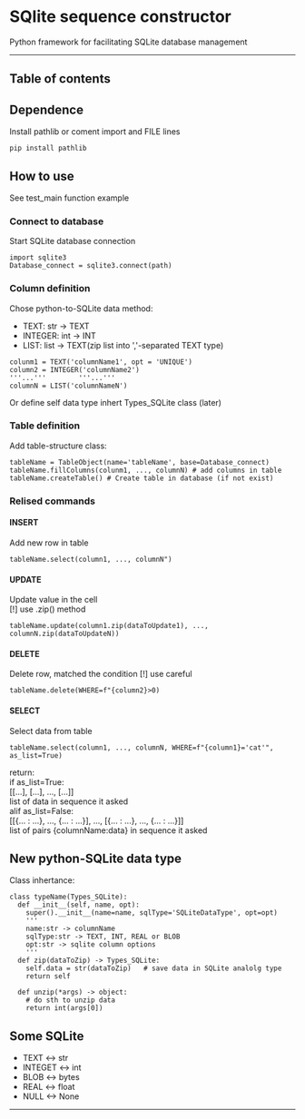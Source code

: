 # SQlite sequence constructor  
Python framework for facilitating SQLite database management  
  
---
## Table of contents  


## Dependence
Install pathlib or coment import and FILE lines
```
pip install pathlib
```

## How to use  
See test_main function example
### Connect to database
Start SQLite database connection
```
import sqlite3
Database_connect = sqlite3.connect(path)
```

### Column definition  
Chose python-to-SQLite data method:  
  - TEXT: str -> TEXT  
  - INTEGER: int -> INT  
  - LIST: list -> TEXT(zip list into ','-separated TEXT type)
 ```
 colunm1 = TEXT('columnName1', opt = 'UNIQUE')
 column2 = INTEGER('columnName2')
 '''...'''        '''...'''
 columnN = LIST('columnNameN')
 ```
Or define self data type inhert Types_SQLite class (later)  

### Table definition  
Add table-structure class:
```
tableName = TableObject(name='tableName', base=Database_connect)
tableName.fillColumns(colunm1, ..., columnN) # add columns in table
tableName.createTable() # Create table in database (if not exist)
```

### Relised commands
#### INSERT
Add new row in table
```
tableName.select(column1, ..., columnN")
```
#### UPDATE
Update value in the cell  
[!] use .zip() method
```
tableName.update(column1.zip(dataToUpdate1), ..., columnN.zip(dataToUpdateN))
```
#### DELETE
Delete row, matched the condition
[!] use careful
```
tableName.delete(WHERE=f"{column2}>0)
```
#### SELECT
Select data from table
```
tableName.select(column1, ..., columnN, WHERE=f"{column1}='cat'", as_list=True)
```
return:  
  if as_list=True:  
    [[...], [...], ..., [...]]  
    list of data in sequence it asked   
  alif as_list=False:  
    [[{... : ...}, ..., {... : ...}], ..., [{... : ...}, ..., {... : ...}]]  
    list of pairs {columnName:data} in sequence it asked  
  
## New python-SQLite data type
Class inhertance:
```
class typeName(Types_SQLite):
  def __init__(self, name, opt):
    super().__init__(name=name, sqlType='SQLiteDataType', opt=opt)
    '''
    name:str -> columnName
    sqlType:str -> TEXT, INT, REAL or BLOB
    opt:str -> sqlite column options
    '''
  def zip(dataToZip) -> Types_SQLite:
    self.data = str(dataToZip)   # save data in SQLite analolg type
    return self
  
  def unzip(*args) -> object:
    # do sth to unzip data
    return int(args[0])

```

## Some SQLite
- TEXT <-> str  
- INTEGET <-> int  
- BLOB <-> bytes  
- REAL <-> float
- NULL <-> None
---

## 

